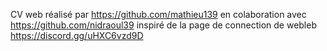 CV web réalisé par https://github.com/mathieu139 en colaboration avec https://github.com/nidraoul39 inspiré de la page de connection de webleb 
https://discord.gg/uHXC6vzd9D
